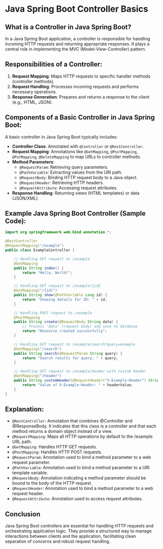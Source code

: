 # Java Spring Boot Controller Basics

## What is a Controller in Java Spring Boot?

In a Java Spring Boot application, a controller is responsible for handling incoming HTTP requests and returning appropriate responses. It plays a central role in implementing the MVC (Model-View-Controller) pattern.

## Responsibilities of a Controller:

1. **Request Mapping**: Maps HTTP requests to specific handler methods (controller methods).
2. **Request Handling**: Processes incoming requests and performs necessary operations.
3. **Response Generation**: Prepares and returns a response to the client (e.g., HTML, JSON).

## Components of a Basic Controller in Java Spring Boot:

A basic controller in Java Spring Boot typically includes:

- **Controller Class**: Annotated with `@Controller` or `@RestController`.
- **Request Mapping**: Annotations like `@GetMapping`, `@PostMapping`, `@PutMapping`, `@DeleteMapping` to map URLs to controller methods.
- **Method Parameters**:
  - `@RequestParam`: Retrieving query parameters.
  - `@PathVariable`: Extracting values from the URI path.
  - `@RequestBody`: Binding HTTP request body to a Java object.
  - `@RequestHeader`: Retrieving HTTP headers.
  - `@RequestAttribute`: Accessing request attributes.
- **Response Handling**: Returning views (HTML templates) or data (JSON/XML).

## Example Java Spring Boot Controller (Sample Code):

```java
import org.springframework.web.bind.annotation.*;

@RestController
@RequestMapping("/example")
public class ExampleController {

    // Handling GET request to /example
    @GetMapping
    public String index() {
        return "Hello, World!";
    }

    // Handling GET request to /example/{id}
    @GetMapping("/{id}")
    public String show(@PathVariable Long id) {
        return "Showing details for ID: " + id;
    }

    // Handling POST request to /example
    @PostMapping
    public String create(@RequestBody String data) {
        // Process 'data' (request body) and save to database
        return "Resource created successfully";
    }

    // Handling GET request to /example/search?query=example
    @GetMapping("/search")
    public String search(@RequestParam String query) {
        return "Search results for query: " + query;
    }

    // Handling GET request to /example/header with custom header
    @GetMapping("/header")
    public String customHeader(@RequestHeader("X-Example-Header") String headerValue) {
        return "Value of X-Example-Header: " + headerValue;
    }
}
```
## Explanation:
* `@RestController`: Annotation that combines @Controller and @ResponseBody. It indicates that this class is a controller and that each method returns a domain object instead of a view.
* `@RequestMapping`: Maps all HTTP operations by default to the /example URL path.
* `@GetMapping`: Handles HTTP GET requests.
* `@PostMapping`: Handles HTTP POST requests.
* `@RequestParam`: Annotation used to bind a method parameter to a web request parameter.
* `@PathVariable`: Annotation used to bind a method parameter to a URI template variable.
* `@RequestBody`: Annotation indicating a method parameter should be bound to the body of the HTTP request.
* `@RequestHeader`: Annotation used to bind a method parameter to a web request header.
* `@RequestAttribute`: Annotation used to access request attributes.

## Conclusion
Java Spring Boot controllers are essential for handling HTTP requests and orchestrating application logic. They provide a structured way to manage interactions between clients and the application, facilitating clean separation of concerns and robust request handling.

